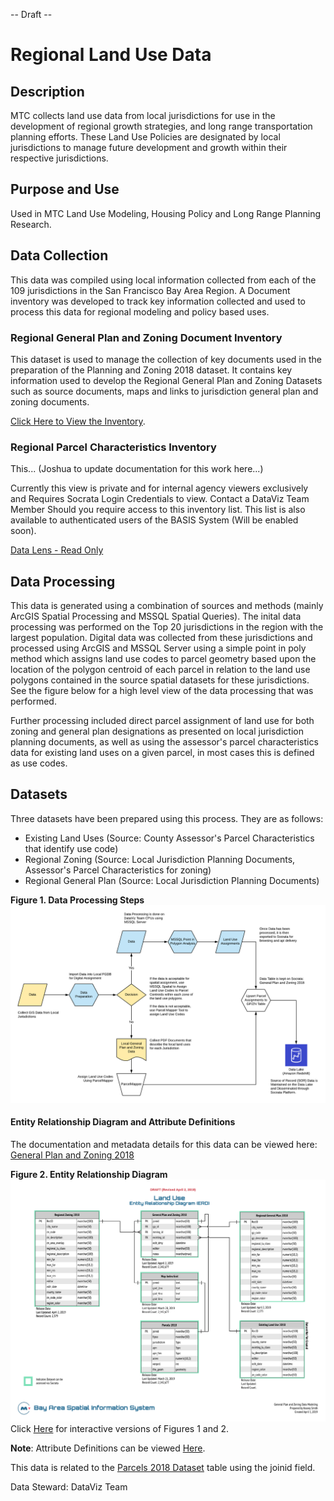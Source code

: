 -- Draft --
# Regional Land Use Data

## Description
MTC collects land use data from local jurisdictions for use in the development of regional growth strategies, and long range transportation planning efforts. These Land Use Policies are designated by local jurisdictions to manage future development and growth within their respective jurisdictions.

## Purpose and Use  
Used in MTC Land Use Modeling, Housing Policy and Long Range Planning Research.

## Data Collection
This data was compiled using local information collected from each of the 109 jurisdictions in the San Francisco Bay Area Region.  A Document inventory was developed to track key information collected and used to process this data for regional modeling and policy based uses.

### Regional General Plan and Zoning Document Inventory
This dataset is used to manage the collection of key documents used in the preparation of the Planning and Zoning 2018 dataset. It contains key information used to develop the Regional General Plan and Zoning Datasets such as source documents, maps and links to jurisdiction general plan and zoning documents. 

[Click Here to View the Inventory](https://mtc.data.socrata.com/dataset/Regional_General_Plan_Zoning_Document_Inventory/akeh-uvij). 

### Regional Parcel Characteristics Inventory
This... (Joshua to update documentation for this work here...)


Currently this view is private and for internal agency viewers exclusively and Requires Socrata Login Credentials to view.  Contact a DataViz Team Member Should you require access to this inventory list.  This list is also available to authenticated users of the BASIS System (Will be enabled soon). 

[Data Lens - Read Only](https://mtc.data.socrata.com/view/dwzg-k3ei)

## Data Processing
This data is generated using a combination of sources and methods (mainly ArcGIS Spatial Processing and MSSQL Spatial Queries). The inital data processing was performed on the Top 20 jurisdictions in the region with the largest population.  Digital data was collected from these jurisdictions and processed using ArcGIS and MSSQL Server using a simple point in poly method which assigns land use codes to parcel geometry based upon the location of the polygon centroid of each parcel in relation to the land use polygons contained in the source spatial datasets for these jurisdictions. See the figure below for a high level view of the data processing that was performed. 

Further processing included direct parcel assignment of land use for both zoning and general plan designations as presented on local jurisdiction planning documents, as well as using the assessor's parcel characteristics data for existing land uses on a given parcel, in most cases this is defined as use codes.  

## Datasets
Three datasets have been prepared using this process.  They are as follows:  
- Existing Land Uses (Source: County Assessor's Parcel Characteristics that identify use code)
- Regional Zoning (Source: Local Jurisdiction Planning Documents, Assessor's Parcel Characteristics for zoning)
- Regional General Plan (Source: Local Jurisdiction Planning Documents)

**Figure 1. Data Processing Steps**
![Data Processing Model](images/gp-zn-data-modeling.png)

#### Entity Relationship Diagram and Attribute Definitions
The documentation and metadata details for this data can be viewed here: [General Plan and Zoning 2018](https://mtc.data.socrata.com/Land-Use/General-Plan-and-Zoning-2018/udk3-z2d5)

**Figure 2. Entity Relationship Diagram**
![Land Use Data Model](images/Land-Use-Data-ERD.png)
Click [Here](https://www.lucidchart.com/documents/view/1fe3f1ba-8879-428e-8eb6-66157baf78b7/1) for interactive versions of Figures 1 and 2.

**Note**:
Attribute Definitions can be viewed [Here](https://mtc.data.socrata.com/Land-Use/General-Plan-and-Zoning-2018/udk3-z2d5).

This data is related to the [Parcels 2018 Dataset](https://mtc.data.socrata.com/Cadastral/Region-Parcels-2018-/fqea-xb6g) table using the joinid field.

Data Steward: DataViz Team
